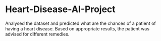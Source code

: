 # Heart-Disease-AI-Project
Analysed the dataset and predicted what are the chances of a patient of having a heart disease.
Based on appropriate results, the patient was advised for different remedies.
